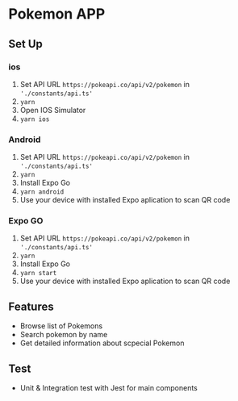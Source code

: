 # Pokemon APP

## Set Up

### ios

1. Set API URL `https://pokeapi.co/api/v2/pokemon` in `'./constants/api.ts'`
2. `yarn`
3. Open IOS Simulator
4. `yarn ios`

### Android

1. Set API URL `https://pokeapi.co/api/v2/pokemon` in `'./constants/api.ts'`
2. `yarn`
3. Install Expo Go
4. `yarn android`
5. Use your device with installed Expo aplication to scan QR code

### Expo GO

1. Set API URL `https://pokeapi.co/api/v2/pokemon` in `'./constants/api.ts'`
2. `yarn`
3. Install Expo Go
4. `yarn start`
5. Use your device with installed Expo aplication to scan QR code

## Features

- Browse list of Pokemons
- Search pokemon by name
- Get detailed information about scpecial Pokemon

## Test

- Unit & Integration test with Jest for main components
